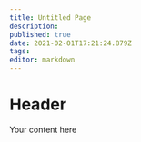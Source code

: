 ```yaml
---
title: Untitled Page
description: 
published: true
date: 2021-02-01T17:21:24.879Z
tags: 
editor: markdown
---
```


# Header
Your content here
